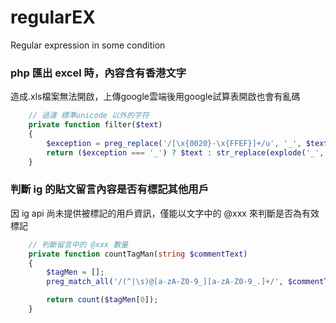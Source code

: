 # regularEX
Regular expression in some condition


### php 匯出 excel 時，內容含有香港文字
造成.xls檔案無法開啟，上傳google雲端後用google試算表開啟也會有亂碼

```php
    // 過濾 標準unicode 以外的字符
    private function filter($text)
    {
        $exception = preg_replace('/[\x{0020}-\x{FFEF}]+/u', '_', $text);
        return ($exception === '_') ? $text : str_replace(explode('_', $exception), '', $text);
    }
```


### 判斷 ig 的貼文留言內容是否有標記其他用戶
因 ig api 尚未提供被標記的用戶資訊，僅能以文字中的 @xxx 來判斷是否為有效標記

```php
    // 判斷留言中的 @xxx 數量
    private function countTagMan(string $commentText)
    {
        $tagMen = [];
        preg_match_all('/(^|\s)@[a-zA-Z0-9_][a-zA-Z0-9_.]+/', $commentText, $tagMen);

        return count($tagMen[0]);
    }
```
